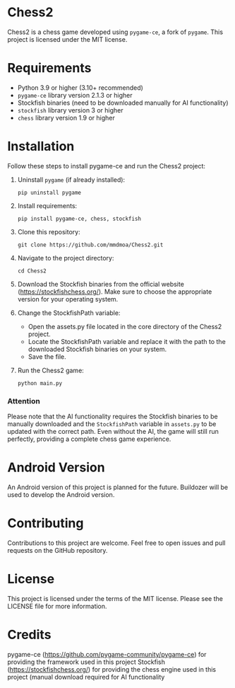 # Chess2

Chess2 is a chess game developed using `pygame-ce`, a fork of `pygame`. This project is licensed under the MIT license.

# Requirements

* Python 3.9 or higher (3.10+ recommended)
* `pygame-ce` library version 2.1.3 or higher
* Stockfish binaries (need to be downloaded manually for AI functionality)
* `stockfish` library version 3 or higher
* `chess` library version 1.9 or higher

# Installation

Follow these steps to install pygame-ce and run the Chess2 project:

1. Uninstall `pygame` (if already installed):
    ```shell
    pip uninstall pygame
    ```

2. Install requirements:
    ```shell
    pip install pygame-ce, chess, stockfish
    ```

3. Clone this repository:
    ```shell
    git clone https://github.com/mmdmoa/Chess2.git
    ```

4. Navigate to the project directory: 
    ```shell
    cd Chess2
    ```
5. Download the Stockfish binaries from the official website (https://stockfishchess.org/). Make sure to choose the appropriate version for your operating system.

6. Change the StockfishPath variable:
    * Open the assets.py file located in the core directory of the Chess2 project.
    * Locate the StockfishPath variable and replace it with the path to the downloaded Stockfish binaries on your system.
    * Save the file.

7. Run the Chess2 game:
    ```shell
    python main.py
    ```
### Attention
Please note that the AI functionality requires the Stockfish binaries to 
be manually downloaded and the `StockfishPath` variable in `assets.py` to be updated with the correct path.
Even without the AI, the game will still run perfectly, providing a complete chess game experience.

# Android Version

An Android version of this project is planned for the future. Buildozer will be used to develop the Android version.
# Contributing

Contributions to this project are welcome. Feel free to open issues and pull requests on the GitHub repository.
# License

This project is licensed under the terms of the MIT license. Please see the LICENSE file for more information.

# Credits

pygame-ce (https://github.com/pygame-community/pygame-ce) for providing the framework used in this project
Stockfish (https://stockfishchess.org/) for providing the chess engine used in this project (manual download required for AI functionality